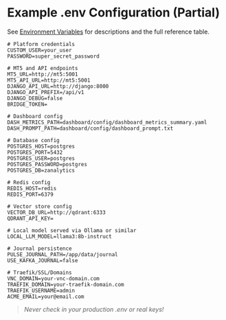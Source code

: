 # Example .env Configuration (Partial)

See [Environment Variables](../README.md#environment-variables) for descriptions and the full reference table.

```env
# Platform credentials
CUSTOM_USER=your_user
PASSWORD=super_secret_password

# MT5 and API endpoints
MT5_URL=http://mt5:5001
MT5_API_URL=http://mt5:5001
DJANGO_API_URL=http://django:8000
DJANGO_API_PREFIX=/api/v1
DJANGO_DEBUG=false
BRIDGE_TOKEN=

# Dashboard config
DASH_METRICS_PATH=dashboard/config/dashboard_metrics_summary.yaml
DASH_PROMPT_PATH=dashboard/config/dashboard_prompt.txt

# Database config
POSTGRES_HOST=postgres
POSTGRES_PORT=5432
POSTGRES_USER=postgres
POSTGRES_PASSWORD=postgres
POSTGRES_DB=zanalytics

# Redis config
REDIS_HOST=redis
REDIS_PORT=6379

# Vector store config
VECTOR_DB_URL=http://qdrant:6333
QDRANT_API_KEY=

# Local model served via Ollama or similar
LOCAL_LLM_MODEL=llama3:8b-instruct

# Journal persistence
PULSE_JOURNAL_PATH=/app/data/journal
USE_KAFKA_JOURNAL=false

# Traefik/SSL/Domains
VNC_DOMAIN=your-vnc-domain.com
TRAEFIK_DOMAIN=your-traefik-domain.com
TRAEFIK_USERNAME=admin
ACME_EMAIL=your@email.com
```

> *Never check in your production .env or real keys!*
